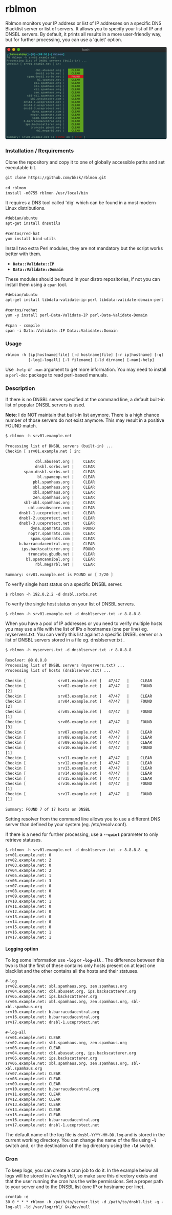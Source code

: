 # rblmon


Rblmon monitors your IP address or list of IP addresses on a specific DNS Blacklist server or list of servers. It allows you to specify your list of IP and DNSBL servers. By default, it prints all results in a more user-friendly way, but for further processing, you can use a 'quiet' option.



![rblmon](https://raw.githubusercontent.com/bkzk/screens/master/rblmon/rblmon.png)



### Installation / Requirements

Clone the repository and copy it to one of globally 
accessible paths and set executable bit.

    git clone https://github.com/bkzk/rblmon.git

    cd rblmon
    install -m0755 rblmon /usr/local/bin

It requires a DNS tool called 'dig' which can be found in a most modern Linux distributions.  

    #debian/ubuntu
    apt-get install dnsutils
    
    #centos/red-hat
    yum install bind-utils

Install two extra Perl modules, they are not mandatory but the script works better with them.

*  **`Data::Validate::IP`**
*  **`Data::Validate::Domain`**

These modules should be found in your distro repositories, if not you can install them using a `cpan` tool.

    #debian/ubuntu
    apt-get install libdata-validate-ip-perl libdata-validate-domain-perl
    
    #centos/redhat
    yum -y install perl-Data-Validate-IP perl-Data-Validate-Domain
    
    #cpan - compile
    cpan -i Data::Validate::IP Data::Validate::Domain


### Usage

    rblmon -h [ip|hostname|file] [-d hostname|file] [-r ip|hostname] [-q]
              [-log|-logall] [-l filename] [-ld dirname] [-man|-help]

Use `-help` or `-man` argument to get more information. You may need to install a `perl-doc` package to read perl-based manuals.

### Description

If there is no DNSBL server specified at the command line, a default built-in list of popular DNSBL servers is used. 

__Note__: I do NOT maintain that built-in list anymore. There is a high chance number of those servers do not exist anymore. This may result in a positive FOUND match. 

    $ rblmon -h srv01.example.net

    Processing list of DNSBL servers (built-in) ... 
    Checkin [ srv01.example.net ] in:
    
                 cbl.abuseat.org |    CLEAR  
                 dnsbl.sorbs.net |    CLEAR  
            spam.dnsbl.sorbs.net |    CLEAR  
                  bl.spamcop.net |    CLEAR  
                pbl.spamhaus.org |    CLEAR  
                sbl.spamhaus.org |    CLEAR  
                xbl.spamhaus.org |    CLEAR  
                zen.spamhaus.org |    CLEAR  
            sbl-xbl.spamhaus.org |    CLEAR  
              ubl.unsubscore.com |    CLEAR  
          dnsbl-1.uceprotect.net |    CLEAR  
          dnsbl-2.uceprotect.net |    CLEAR  
          dnsbl-3.uceprotect.net |    CLEAR  
               dyna.spamrats.com |    FOUND  
              noptr.spamrats.com |    CLEAR  
               spam.spamrats.com |    CLEAR  
          b.barracudacentral.org |    CLEAR  
           ips.backscatterer.org |    FOUND  
              truncate.gbudb.net |    CLEAR  
             bl.spamcannibal.org |    CLEAR  
                 rbl.megarbl.net |    CLEAR  

    Summary: srv01.example.net is FOUND on [ 2/20 ]


To verify single host status on a specific DNSBL server.

    $ rblmon -h 192.0.2.2 -d dnsbl.sorbs.net

To verify the single host status on your list of DNSBL servers.

    $ rblmon -h srv01.example.net -d dnsblserver.txt -r 8.8.8.8

When you have a pool of IP addresses or you need to verify multiple hosts you may use a file with the list of IPs o hostnames (one per line) eg. myservers.txt. You can verify this list against a specific DNSBL server or a list of DNSBL servers stored in a file eg. dnsblserver.txt .

    $ rblmon -h myservers.txt -d dnsblserver.txt -r 8.8.8.8
   
    Resolver: @8.8.8.8
    Processing list of DNSBL servers (myservers.txt) ... 
    Processing list of hosts (dnsblserver.txt) ...
    
    Checkin [              srv01.example.net ]   47/47   |     CLEAR  
    Checkin [              srv02.example.net ]   47/47   |     FOUND      [2] 
    Checkin [              srv03.example.net ]   47/47   |     CLEAR  
    Checkin [              srv04.example.net ]   47/47   |     FOUND      [2] 
    Checkin [              srv05.example.net ]   47/47   |     FOUND      [1] 
    Checkin [              srv06.example.net ]   47/47   |     FOUND      [3] 
    Checkin [              srv07.example.net ]   47/47   |     CLEAR  
    Checkin [              srv08.example.net ]   47/47   |     CLEAR  
    Checkin [              srv09.example.net ]   47/47   |     CLEAR  
    Checkin [              srv10.example.net ]   47/47   |     FOUND      [1] 
    Checkin [              srv11.example.net ]   47/47   |     CLEAR  
    Checkin [              srv12.example.net ]   47/47   |     CLEAR  
    Checkin [              srv13.example.net ]   47/47   |     CLEAR  
    Checkin [              srv14.example.net ]   47/47   |     CLEAR  
    Checkin [              srv15.example.net ]   47/47   |     CLEAR  
    Checkin [              srv16.example.net ]   47/47   |     FOUND      [1] 
    Checkin [              srv17.example.net ]   47/47   |     FOUND      [1] 
   
    Summary: FOUND 7 of 17 hosts on DNSBL

Setting resolver from the command line allows you to use a different DNS server than defined by your system  (eg. /etc/resolv.conf).

If there is a need for further processing, use a **`--quiet`** parameter to only retrieve statuses.

    $ rblmon -h srv01.example.net -d dnsblserver.txt -r 8.8.8.8 -q
    srv01.example.net: 0
    srv02.example.net: 2
    srv03.example.net: 0
    srv04.example.net: 2
    srv05.example.net: 1
    srv06.example.net: 3
    srv07.example.net: 0
    srv08.example.net: 0
    srv09.example.net: 0
    srv10.example.net: 1
    srv11.example.net: 0
    srv12.example.net: 0
    srv13.example.net: 0
    srv14.example.net: 0
    srv15.example.net: 0
    srv16.example.net: 1
    srv17.example.net: 1 

#### Logging option

To log some information use **`-log`** or **`-log-all`** . The difference between this two is that the first of these contains only hosts present on at least one blacklist and the other contains all the hosts and their statuses.

    #-log
    srv02.example.net: sbl.spamhaus.org, zen.spamhaus.org
    srv04.example.net: cbl.abuseat.org, ips.backscatterer.org
    srv05.example.net: ips.backscatterer.org
    srv06.example.net: xbl.spamhaus.org, zen.spamhaus.org, sbl-xbl.spamhaus.org
    srv10.example.net: b.barracudacentral.org
    srv16.example.net: b.barracudacentral.org
    srv17.example.net: dnsbl-1.uceprotect.net
    
    #-log-all
    srv01.example.net: CLEAR
    srv02.example.net: sbl.spamhaus.org, zen.spamhaus.org
    srv03.example.net: CLEAR
    srv04.example.net: cbl.abuseat.org, ips.backscatterer.org
    srv05.example.net: ips.backscatterer.org
    srv06.example.net: xbl.spamhaus.org, zen.spamhaus.org, sbl-xbl.spamhaus.org
    srv07.example.net: CLEAR
    srv08.example.net: CLEAR
    srv09.example.net: CLEAR
    srv10.example.net: b.barracudacentral.org
    srv11.example.net: CLEAR
    srv12.example.net: CLEAR
    srv13.example.net: CLEAR
    srv14.example.net: CLEAR
    srv15.example.net: CLEAR
    srv16.example.net: b.barracudacentral.org
    srv17.example.net: dnsbl-1.uceprotect.net

The default name of the log file is `dnsbl-YYYY-MM-DD.log` and is stored in the current working directory. You can change the name of the file using  **`-l`** switch and, or the destination of the log directory using the  **`-ld`** switch.

### Cron

To keep logs, you can create a cron job to do it. In the example below all logs will be stored in /var/log/rbl/, so make sure this directory exists and that the user running the cron has the write permissions. Set a proper path to your server and to the DNSBL list (one IP or hostname per line).

    crontab -e 
    30 0 * * * rblmon -h /path/to/server.list -d /path/to/dnsbl.list -q -log-all -ld /var/log/rbl/ &>/dev/null
